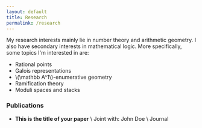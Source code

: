 ```yaml
---
layout: default
title: Research
permalink: /research
---
```

My research interests mainly lie in number theory and arithmetic geometry. I also have  secondary interests in mathematical logic. More specifically, some topics I'm interested in are:

- Rational points
- Galois representations
- \\(\mathbb A^1\\)-enumerative geometry
- Ramification theory
- Moduli spaces and stacks 


### Publications
- **This is the title of your paper** \\
Joint with: John Doe  \\
Journal
